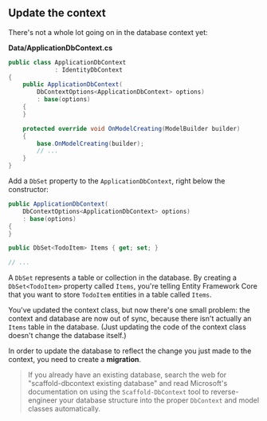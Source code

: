## Update the context

There's not a whole lot going on in the database context yet:

**Data/ApplicationDbContext.cs**

```csharp
public class ApplicationDbContext 
             : IdentityDbContext
{
    public ApplicationDbContext(
        DbContextOptions<ApplicationDbContext> options)
        : base(options)
    {
    }

    protected override void OnModelCreating(ModelBuilder builder)
    {
        base.OnModelCreating(builder);
        // ...
    }
}
```

Add a `DbSet` property to the `ApplicationDbContext`, right below the constructor:

```csharp
public ApplicationDbContext(
    DbContextOptions<ApplicationDbContext> options)
    : base(options)
{
}

public DbSet<TodoItem> Items { get; set; }

// ...
```

A `DbSet` represents a table or collection in the database. By creating a `DbSet<TodoItem>` property called `Items`, you're telling Entity Framework Core that you want to store `TodoItem` entities in a table called `Items`.

You've updated the context class, but now there's one small problem: the context and database are now out of sync, because there isn't actually an `Items` table in the database. (Just updating the code of the context class doesn't change the database itself.)

In order to update the database to reflect the change you just made to the context, you need to create a **migration**.

> If you already have an existing database, search the web for "scaffold-dbcontext existing database" and read Microsoft's documentation on using the `Scaffold-DbContext` tool to reverse-engineer your database structure into the proper `DbContext` and model classes automatically.
